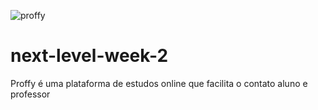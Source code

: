 ![proffy](https://user-images.githubusercontent.com/63512716/112360892-92819d00-8cb1-11eb-8976-3eb3cebc43ce.png)
# next-level-week-2

Proffy é uma plataforma de estudos online que facilita o contato aluno e professor

